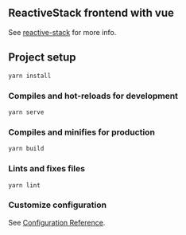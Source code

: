 ## ReactiveStack frontend with vue

See [reactive-stack](https://github.com/cope/reactive-stack) for more info.

## Project setup
```shellsession
yarn install
```

### Compiles and hot-reloads for development
```shellsession
yarn serve
```

### Compiles and minifies for production
```shellsession
yarn build
```

### Lints and fixes files
```shellsession
yarn lint
```

### Customize configuration
See [Configuration Reference](https://cli.vuejs.org/config/).
